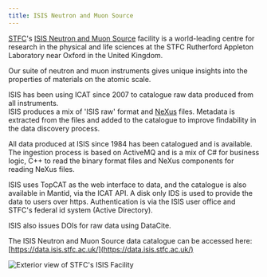 ```yaml
---
title: ISIS Neutron and Muon Source
---
```


[STFC](https://stfc.ukri.org/)'s [ISIS Neutron and Muon Source](https://www.isis.stfc.ac.uk/) facility is a world-leading centre for research in the physical and life sciences at the STFC Rutherford Appleton Laboratory near Oxford in the United Kingdom. 

Our suite of neutron and muon instruments gives unique insights into the properties of materials on the atomic scale.

ISIS has been using ICAT since 2007 to catalogue raw data produced from all instruments.\
ISIS produces a mix of 'ISIS raw' format and [NeXus](https://www.nexusformat.org/) files. Metadata is extracted from the files and added to the catalogue to improve findability in the data discovery process.

All data produced at ISIS since 1984 has been catalogued and is
available. The ingestion process is based on ActiveMQ and is a mix of
C\# for business logic, C++ to read the binary format files and NeXus
components for reading NeXus files.

ISIS uses TopCAT as the web interface to data, and the catalogue is also
available in Mantid, via the ICAT API. A disk only IDS is used to
provide the data to users over https. Authentication is via the ISIS
user office and STFC's federal id system (Active Directory).

ISIS also issues DOIs for raw data using DataCite.

The ISIS Neutron and Muon Source data catalogue can be accessed here:
[https://data.isis.stfc.ac.uk/](https://data.isis.stfc.ac.uk/)

![Exterior view of STFC's ISIS Facility](/ral3.jpg "Exterior view of STFC's ISIS Facility")
